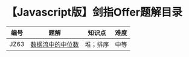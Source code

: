 # 【Javascript版】剑指Offer题解目录

| 编号 | 题解                                           | 知识点   | 难度 |
| ---- | ---------------------------------------------- | -------- | ---- |
| JZ63 | [数据流中的中位数](./JZ63_数据流中的中位数.md) | 堆；排序 | 中等 |

